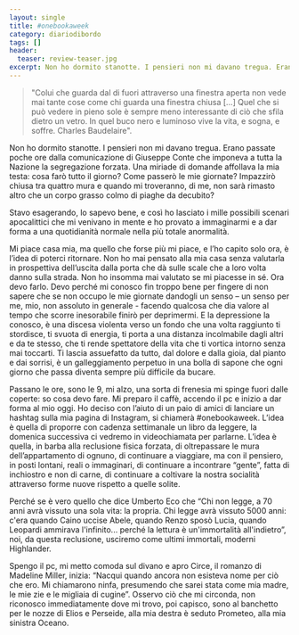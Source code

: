 ```yaml
---
layout: single
title: #onebookaweek
category: diariodibordo
tags: []
header:
  teaser: review-teaser.jpg
excerpt: Non ho dormito stanotte. I pensieri non mi davano tregua. Erano passate poche ore dalla comunicazione di Giuseppe Conte che imponeva a tutta la Nazione la segregazione forzata. Una miriade di domande affollava la mia testa&#58; cosa far tutto il giorno? Come passer&ograve; le mie giornate? Impazzir&ograve; chiusa tra quattro mura e quando mi troveranno, di me, non sar&agrave; rimasto altro che un corpo grasso colmo di piaghe da decubito?
---
```


> "Colui che guarda dal di fuori attraverso una finestra aperta non vede mai tante cose come chi guarda una finestra chiusa […] Quel che si pu&ograve; vedere in pieno sole &egrave; sempre meno interessante di ci&ograve; che sfila dietro un vetro. In quel buco nero e luminoso vive la vita, e sogna, e soffre. Charles Baudelaire".

Non ho dormito stanotte. I pensieri non mi davano tregua. Erano passate poche ore dalla comunicazione di Giuseppe Conte che imponeva a tutta la Nazione la segregazione forzata. Una miriade di domande affollava la mia testa: cosa farò tutto il giorno? Come passerò le mie giornate? Impazzirò chiusa tra quattro mura e quando mi troveranno, di me, non sarà rimasto altro che un corpo grasso colmo di piaghe da decubito?

Stavo esagerando, lo sapevo bene, e così ho lasciato i mille possibili scenari apocalittici che mi venivano in mente e ho provato a immaginarmi e a dar forma a una quotidianità normale nella più totale anormalità.

Mi piace casa mia, ma quello che forse più mi piace, e l’ho capito solo ora, è l’idea di poterci ritornare. Non ho mai pensato alla mia casa senza valutarla in prospettiva dell’uscita dalla porta che dà sulle scale che a loro volta danno sulla strada. Non ho insomma mai valutato se mi piacesse in sé. Ora devo farlo. Devo perché mi conosco fin troppo bene per fingere di non sapere che se non occupo le mie giornate dandogli un senso – un senso per me, mio, non assoluto in generale - facendo qualcosa che dia valore al tempo che scorre inesorabile finirò per deprimermi. E la depressione la conosco, è una discesa violenta verso un fondo che una volta raggiunto ti stordisce, ti svuota di energia, ti porta a una distanza incolmabile dagli altri e da te stesso, che ti rende spettatore della vita che ti vortica intorno senza mai toccarti. Ti lascia assuefatto da tutto, dal dolore e dalla gioia, dal pianto e dai sorrisi, è un galleggiamento perpetuo in una bolla di sapone che ogni giorno che passa diventa sempre più difficile da bucare.

Passano le ore, sono le 9, mi alzo, una sorta di frenesia mi spinge fuori dalle coperte: so cosa devo fare. Mi preparo il caffè, accendo il pc e inizio a dar forma al mio oggi.
Ho deciso con l’aiuto di un paio di amici di lanciare un hashtag sulla mia pagina di Instagram, si chiamerà #onebookaweek. L’idea è quella di proporre con cadenza settimanale un libro da leggere, la domenica successiva ci vedremo in videochiamata per parlarne. L’idea è quella, in barba alla reclusione fisica forzata, di oltrepassare le mura dell’appartamento di ognuno, di continuare a viaggiare, ma con il pensiero, in posti lontani, reali o immaginari, di continuare a incontrare “gente”, fatta di inchiostro e non di carne, di continuare a coltivare la nostra socialità attraverso forme nuove rispetto a quelle solite.

Perché se è vero quello che dice Umberto Eco che “Chi non legge, a 70 anni avrà vissuto una sola vita: la propria. Chi legge avrà vissuto 5000 anni: c'era quando Caino uccise Abele, quando Renzo sposò Lucia, quando Leopardi ammirava l'infinito... perché la lettura è un'immortalità all'indietro”, noi, da questa reclusione, usciremo come ultimi immortali, moderni Highlander.

Spengo il pc, mi metto comoda sul divano e apro Circe, il romanzo di Madeline Miller, inizia: “Nacqui quando ancora non esisteva nome per ciò che ero. Mi chiamarono ninfa, presumendo che sarei stata come mia madre, le mie zie e le migliaia di cugine”. Osservo ciò che mi circonda, non riconosco immediatamente dove mi trovo, poi capisco, sono al banchetto per le nozze di Elios e Perseide, alla mia destra è seduto Prometeo, alla mia sinistra Oceano.
